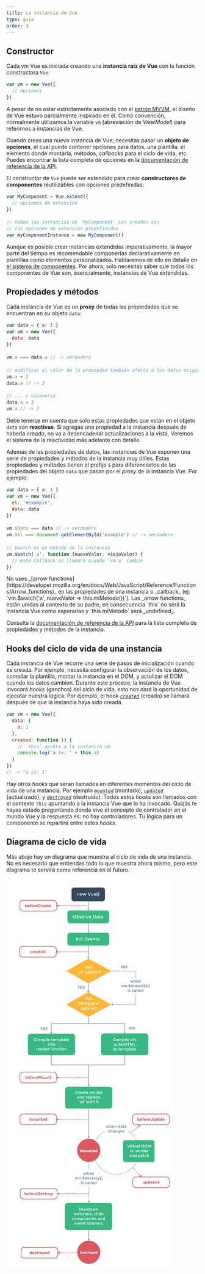 ```yaml
---
title: La instancia de Vue
type: guia
order: 3
---
```


## Constructor

Cada vm Vue es iniciada creando una **instancia raíz de Vue** con la función constructora `Vue`:

``` js
var vm = new Vue({
  // opciones
})
```

A pesar de no estar estrictamente asociado con el [patrón MVVM](https://en.wikipedia.org/wiki/Model_View_ViewModel), el diseño de Vue estuvo parcialmente inspirado en él. Como convención, normalmente utilizamos la variable `vm` (abreviación de _ViewModel_) para referirnos a instancias de Vue.

Cuando creas una nueva instancia de Vue, necesitas pasar un **objeto de opciones**, el cual puede contener opciones para datos, una plantilla, el elemento donde montarla, métodos, _callbacks_ para el ciclo de vida, etc. Puedes encontrar la lista completa de opciones en la [documentación de referencia de la API](../api).

El constructor de `Vue` puede ser extendido para crear **constructores de componentes** reutilizables con opciones predefinidas:

``` js
var MyComponent = Vue.extend({
  // opciones de extensión
})

// todas las instancias de `MyComponent` son creadas con
// las opciones de extensión predefinidas
var myComponentInstance = new MyComponent()
```

Aunque es posible crear instancias extendidas imperativamente, la mayor parte del tiempo es recomendable componerlas declarativamente en plantillas como elementos personalizados. Hablaremos de ello en detalle en [el sistema de componentes](components.html). Por ahora, solo necesitas saber que todos los componentes de Vue son, esencialmente, instancias de Vue extendidas.

## Propiedades y métodos

Cada instancia de Vue es un **proxy** de todas las propiedades que se encuentran en su objeto `data`:

``` js
var data = { a: 1 }
var vm = new Vue({
  data: data
})

vm.a === data.a // -> verdadero

// modificar el valor de la propiedad también afecta a los datos originales
vm.a = 2
data.a // -> 2

// ... y viceversa
data.a = 3
vm.a // -> 3
```

Debe tenerse en cuenta que solo estas propiedades que están en el objeto `data` son **reactivas**. Si agregas una propiedad a la instancia después de haberla creado, no va a desencadenar actualizaciones a la vista. Veremos el sistema de la reactividad más adelante con detalle.

Además de las propiedades de datos, las instancias de Vue exponen una serie de propiedades y métodos de la instancia muy útiles. Estas propiedades y métodos tienen el prefijo `$` para diferenciarlos de las propiedades del objeto `data` que pasan por el _proxy_ de la instancia Vue. Por ejemplo:

``` js
var data = { a: 1 }
var vm = new Vue({
  el: '#example',
  data: data
})

vm.$data === data // -> verdadero
vm.$el === document.getElementById('example') // -> verdadero

// $watch es un método de la instancia
vm.$watch('a', function (nuevoValor, viejoValor) {
  // este callback se llamará cuando `vm.a` cambie
})
```

<p class="tip">No uses _[arrow functions](https://developer.mozilla.org/en/docs/Web/JavaScript/Reference/Functions/Arrow_functions)_ en las propiedades de una instancia o _callback_ (ej: `vm.$watch('a', nuevoValor => this.miMetodo())`). Las _arrow functions_ están unidas al contexto de su padre, en consecuencia `this` no será la instancia Vue como esperarías y `this.miMetodo` será _undefined_.</p>

Consulta la [documentación de referencia de la API](../api) para la lista completa de propiedades y métodos de la instancia.

## Hooks del ciclo de vida de una instancia

Cada instancia de Vue recorre una serie de pasos de inicialización cuando es creada. Por ejemplo, necesita configurar la observación de los datos, compilar la plantilla, montar la instancia en el DOM, y actulizar el DOM cuando los datos cambien. Durante este proceso, la instancia de Vue invocará _hooks_ (ganchos) del ciclo de vida, esto nos dará la oportunidad de ejecutar nuestra lógica. Por ejemplo, el hook _[`created`](../api/#created)_ (creado) se llamará después de que la instancia haya sido creada.

``` js
var vm = new Vue({
  data: {
    a: 1
  },
  created: function () {
    // `this` apunta a la instancia vm
    console.log('a is: ' + this.a)
  }
})
// -> "a is: 1"
```

Hay otros _hooks_ que serán llamados en diferentes momentos del ciclo de vida de una instancia. Por ejemplo _[`mounted`](../api/#mounted)_ (montado), _[`updated`](../api/#updated)_ (actualizado), y _[`destroyed`](../api/#destroyed)_ (destruido). Todos estos _hooks_ son llamados con el contexto `this` apuntando a la instancia Vue que lo ha invocado. Quizás te hayas estado preguntando donde vive el concepto de controlador en el mundo Vue y la respuesta es: no hay controladores. Tu lógica para un componente se repartirá entre estos _hooks_.

## Diagrama de ciclo de vida

Más abajo hay un diagrama que muestra el ciclo de vida de una instancia. No es necesario que entiendas todo lo que muestra ahora mismo, pero este diagrama te servirá como referencia en el futuro.

![Ciclo de vida](/images/lifecycle.png)
